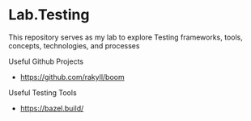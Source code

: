 # Lab.Testing
This repository serves as my lab to explore Testing frameworks, tools, concepts, technologies, and processes



Useful Github Projects
* https://github.com/rakyll/boom


Useful Testing Tools
* https://bazel.build/

